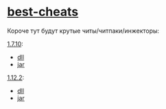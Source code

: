 # [best-cheats](https://github.com/gravitlauncher-cheat/best-cheats)

Короче тут будут крутые читы/читпаки/инжекторы:

[1.7.10](https://github.com/gravitlauncher-cheat/best-cheats/tree/1.7.10):
 - [dll](https://github.com/gravitlauncher-cheat/best-cheats/tree/1.7.10/dll)
 - [jar](https://github.com/gravitlauncher-cheat/best-cheats/tree/1.7.10/jar)


[1.12.2](https://github.com/gravitlauncher-cheat/best-cheats/tree/1.12.2):
 - [dll](https://github.com/gravitlauncher-cheat/best-cheats/tree/1.12.2/dll)
 - [jar](https://github.com/gravitlauncher-cheat/best-cheats/tree/1.12.2/jar)
